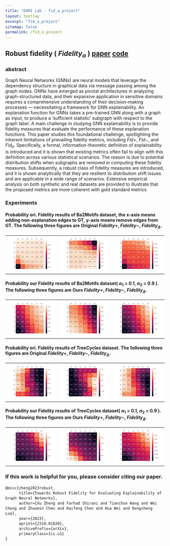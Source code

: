 ```yaml
---
title: "DAMI Lab - fid_a_project"
layout: textlay
excerpt: "fid_a_project"
sitemap: false
permalink: /fid_a_project
---
```


## Robust fidelity ( $Fidelity_\alpha$ )  [paper](https://openreview.net/pdf?id=up6hr4hIQH) [code](https://github.com/AslanDing/Fidelity) 

### abstract

Graph Neural Networks (GNNs) are neural models that leverage the dependency
structure in graphical data via message passing among the graph nodes. GNNs
have emerged as pivotal architectures in analyzing graph-structured data, and their
expansive application in sensitive domains requires a comprehensive understanding of their decision-making processes — necessitating a framework for GNN
explainability. An explanation function for GNNs takes a pre-trained GNN along
with a graph as input, to produce a ‘sufficient statistic’ subgraph with respect to
the graph label. A main challenge in studying GNN explainability is to provide
fidelity measures that evaluate the performance of these explanation functions.
This paper studies this foundational challenge, spotlighting the inherent limitations
of prevailing fidelity metrics, including $Fid+$, $Fid−$, and $Fid_\delta$. Specifically, a
formal, information-theoretic definition of explainability is introduced and it is
shown that existing metrics often fail to align with this definition across various
statistical scenarios. The reason is due to potential distribution shifts when subgraphs are removed in computing these fidelity measures. 
Subsequently, a robust
class of fidelity measures are introduced, and it is shown analytically that they are
resilient to distribution shift issues and are applicable in a wide range of scenarios.
Extensive empirical analysis on both synthetic and real datasets are provided to
illustrate that the proposed metrics are more coherent with gold standard metrics

### 


### Experiments

#### Probability ori. Fidelity results of Ba2Motifs dataset, the x-axis means adding non-explanation edges to GT, y-axis means remove edges from GT. The following three figures are Original $Fidelity+$, $Fidelity-$, $Fidelity_\Delta$.

<center class="ba2">
<table>
  <tr>
    <td><img src="../images/fidelity/GNN_ba2_results_ori_fid_1fid_plus prob.png"  width = "100%" alt="" align=center /> </td>
    <td><img src="../images/fidelity//GNN_ba2_results_ori_fid_1fid_minus prob.png"  width = "100%" alt="" align=center /></td>
    <td><img src="../images/fidelity//GNN_ba2_results_ori_fid_1fid_Delta prob.png"  width = "100%" alt="" align=center /></td>
  </tr>
 </table>

</center>



#### Probability our Fidelity results of Ba2Motifs dataset( $\alpha_1$ = 0.1, $\alpha_2$ = 0.9 ). The following three figures are Ours $Fidelity+$, $Fidelity-$, $Fidelity_\Delta$.
<center class="ba2">

[//]: # (<img src="./pictures/GNN_ba2_results_new_fid_0_0_seeds_1_fid_plus prob.png" width = "200" alt="" align=center />)

[//]: # (<img src="./pictures/GNN_ba2_results_new_fid_0_0_seeds_1_fid_minus prob.png" width = "200" alt="" align=center />)

[//]: # (<img src="./pictures/GNN_ba2_results_new_fid_0_0_seeds_1_fid_Delta prob.png" width = "200" alt="" align=center />)

[//]: # (<br><br>)
<table>
  <tr>
    <td><img src="../images/fidelity/GNN_ba2_results_new_fid_0_0_seeds_1_fid_plus prob.png"  width = "100%" alt="" align=center /> </td>
    <td><img src="../images/fidelity/GNN_ba2_results_new_fid_0_0_seeds_1_fid_minus prob.png"  width = "100%" alt="" align=center /></td>
    <td><img src="../images/fidelity/GNN_ba2_results_new_fid_0_0_seeds_1_fid_Delta prob.png"  width = "100%" alt="" align=center /></td>
  </tr>
 </table>
</center>

#### Probability ori. Fidelity results of TreeCycles dataset. The following three figures are Original $Fidelity+$, $Fidelity-$, $Fidelity_\Delta$.
<center class="ba2">

[//]: # (<img src="./pictures/GNN_syn3_results_ori_fid_1fid_plus prob.png"  width = "200" alt="" align=center />)

[//]: # (<img src="./pictures/GNN_syn3_results_ori_fid_1fid_minus prob.png" width = "200" alt="" align=center />)

[//]: # (<img src="./pictures/GNN_syn3_results_ori_fid_1fid_Delta prob.png" width = "200" alt="" align=center />)

[//]: # (<br><br>)

[//]: # (<b>Figure 3. </b> Original Fidelity+,Fidelity-,Fidelity_$\Delta$.)
<table>
  <tr>
    <td><img src="../images/fidelity/GNN_syn3_results_ori_fid_1fid_plus prob.png"  width = "100%" alt="" align=center /> </td>
    <td><img src="../images/fidelity/GNN_syn3_results_ori_fid_1fid_minus prob.png"  width = "100%" alt="" align=center /></td>
    <td><img src="../images/fidelity/GNN_syn3_results_ori_fid_1fid_Delta prob.png"  width = "100%" alt="" align=center /></td>
  </tr>
 </table>
</center>

#### Probability our Fidelity results of TreeCycles dataset( $\alpha_1$ = 0.1, $\alpha_2$ = 0.9 ). The following three figures are Ours $Fidelity+$, $Fidelity-$, $Fidelity_\Delta$.
<center class="ba2">

[//]: # (<img src="./pictures/GNN_syn3_results_new_fid_0_0_seeds_1_fid_plus prob.png" width = "200" alt="" align=center />)

[//]: # (<img src="./pictures/GNN_syn3_results_new_fid_0_0_seeds_1_fid_minus prob.png" width = "200" alt="" align=center />)
[//]: # (<img src="./pictures/GNN_syn3_results_new_fid_0_0_seeds_1_fid_Delta prob.png" width = "200" alt="" align=center />)
<table>
  <tr>
    <td><img src="../images/fidelity/GNN_syn3_results_new_fid_0_0_seeds_1_fid_plus prob.png"  width = "100%" alt="" align=center /> </td>
    <td><img src="../images/fidelity/GNN_syn3_results_new_fid_0_0_seeds_1_fid_minus prob.png"  width = "100%" alt="" align=center /></td>
    <td><img src="../images/fidelity/GNN_syn3_results_new_fid_0_0_seeds_1_fid_Delta prob.png"  width = "100%" alt="" align=center /></td>
  </tr>
 </table>
</center>



### If this work is helpful for you, please consider citing our paper.

```angular2html
@misc{zheng2023robust,
      title={Towards Robust Fidelity for Evaluating Explainability of Graph Neural Networks}, 
      author={Xu Zheng and Farhad Shirani and Tianchun Wang and Wei Cheng and Zhuomin Chen and Haifeng Chen and Hua Wei and Dongsheng Luo},
      year={2023},
      eprint={2310.01820},
      archivePrefix={arXiv},
      primaryClass={cs.LG}
}
```

